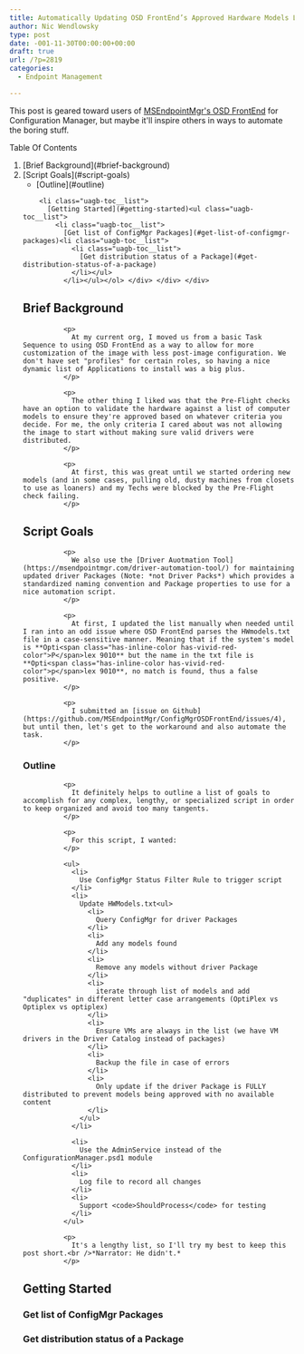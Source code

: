 ```yaml
---
title: Automatically Updating OSD FrontEnd’s Approved Hardware Models List
author: Nic Wendlowsky
type: post
date: -001-11-30T00:00:00+00:00
draft: true
url: /?p=2819
categories:
  - Endpoint Management

---
```

This post is geared toward users of [MSEndpointMgr's OSD FrontEnd](https://msendpointmgr.com/configmgr-osd-frontend/) for Configuration Manager, but maybe it'll inspire others in ways to automate the boring stuff.<div class="wp-block-uagb-table-of-contents uagb-toc\_\_align-left uagb-toc\_\_columns-1 uagb-block-382929f6 " data-scroll= "1" data-offset= "30" data-delay= "800" > 

<div class="uagb-toc__wrap">
  <div class="uagb-toc__title-wrap">
    <div class="uagb-toc__title">
      Table Of Contents
    </div>
  </div>
  
  <div class="uagb-toc__list-wrap">
    <ol class="uagb-toc__list">
      <li class="uagb-toc__list">
        [Brief Background](#brief-background)<li class="uagb-toc__list">
          [Script Goals](#script-goals)<ul class="uagb-toc__list">
            <li class="uagb-toc__list">
              [Outline](#outline)
            </li>
          </ul>
        </li>
        
        <li class="uagb-toc__list">
          [Getting Started](#getting-started)<ul class="uagb-toc__list">
            <li class="uagb-toc__list">
              [Get list of ConfigMgr Packages](#get-list-of-configmgr-packages)<li class="uagb-toc__list">
                <li class="uagb-toc__list">
                  [Get distribution status of a Package](#get-distribution-status-of-a-package)
                </li></ul>
              </li></ul></ol> </div> </div> </div> 
              
## Brief Background
              
              
              <p>
                At my current org, I moved us from a basic Task Sequence to using OSD FrontEnd as a way to allow for more customization of the image with less post-image configuration. We don't have set "profiles" for certain roles, so having a nice dynamic list of Applications to install was a big plus.
              </p>
              
              <p>
                The other thing I liked was that the Pre-Flight checks have an option to validate the hardware against a list of computer models to ensure they're approved based on whatever criteria you decide. For me, the only criteria I cared about was not allowing the image to start without making sure valid drivers were distributed.
              </p>
              
              <p>
                At first, this was great until we started ordering new models (and in some cases, pulling old, dusty machines from closets to use as loaners) and my Techs were blocked by the Pre-Flight check failing.
              </p>
              
              
## Script Goals
              
              
              <p>
                We also use the [Driver Auotmation Tool](https://msendpointmgr.com/driver-automation-tool/) for maintaining updated driver Packages (Note: *not Driver Packs*) which provides a standardized naming convention and Package properties to use for a nice automation script.
              </p>
              
              <p>
                At first, I updated the list manually when needed until I ran into an odd issue where OSD FrontEnd parses the HWmodels.txt file in a case-sensitive manner. Meaning that if the system's model is **Opti<span class="has-inline-color has-vivid-red-color">P</span>lex 9010** but the name in the txt file is **Opti<span class="has-inline-color has-vivid-red-color">p</span>lex 9010**, no match is found, thus a false positive.
              </p>
              
              <p>
                I submitted an [issue on Github](https://github.com/MSEndpointMgr/ConfigMgrOSDFrontEnd/issues/4), but until then, let's get to the workaround and also automate the task.
              </p>
              
              
### Outline
              
              
              <p>
                It definitely helps to outline a list of goals to accomplish for any complex, lengthy, or specialized script in order to keep organized and avoid too many tangents.
              </p>
              
              <p>
                For this script, I wanted:
              </p>
              
              <ul>
                <li>
                  Use ConfigMgr Status Filter Rule to trigger script
                </li>
                <li>
                  Update HWModels.txt<ul>
                    <li>
                      Query ConfigMgr for driver Packages
                    </li>
                    <li>
                      Add any models found
                    </li>
                    <li>
                      Remove any models without driver Package
                    </li>
                    <li>
                      iterate through list of models and add "duplicates" in different letter case arrangements (OptiPlex vs Optiplex vs optiplex)
                    </li>
                    <li>
                      Ensure VMs are always in the list (we have VM drivers in the Driver Catalog instead of packages)
                    </li>
                    <li>
                      Backup the file in case of errors
                    </li>
                    <li>
                      Only update if the driver Package is FULLY distributed to prevent models being approved with no available content
                    </li>
                  </ul>
                </li>
                
                <li>
                  Use the AdminService instead of the ConfigurationManager.psd1 module
                </li>
                <li>
                  Log file to record all changes
                </li>
                <li>
                  Support <code>ShouldProcess</code> for testing
                </li>
              </ul>
              
              <p>
                It's a lengthy list, so I'll try my best to keep this post short.<br />*Narrator: He didn't.*
              </p>
              
              
## Getting Started
              
              
              
### Get list of ConfigMgr Packages
              
              
              
### Get distribution status of a Package
              
